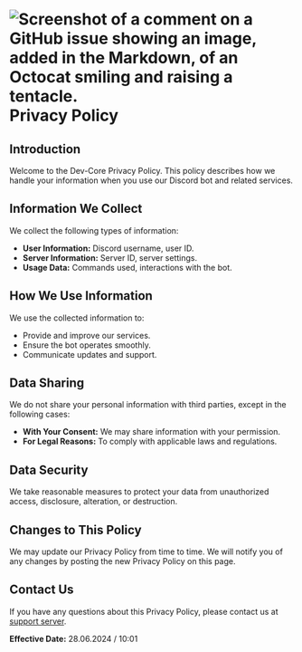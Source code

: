 # ![Screenshot of a comment on a GitHub issue showing an image, added in the Markdown, of an Octocat smiling and raising a tentacle.](https://cdn.discordapp.com/avatars/1255982377386119251/9feafd2b4ae2cdbd5976be3cf312f4ba.png?size=40) Privacy Policy

## Introduction
Welcome to the Dev-Core Privacy Policy. This policy describes how we handle your information when you use our Discord bot and related services.

## Information We Collect
We collect the following types of information:
- **User Information:** Discord username, user ID.
- **Server Information:** Server ID, server settings.
- **Usage Data:** Commands used, interactions with the bot.

## How We Use Information
We use the collected information to:
- Provide and improve our services.
- Ensure the bot operates smoothly.
- Communicate updates and support.

## Data Sharing
We do not share your personal information with third parties, except in the following cases:
- **With Your Consent:** We may share information with your permission.
- **For Legal Reasons:** To comply with applicable laws and regulations.

## Data Security
We take reasonable measures to protect your data from unauthorized access, disclosure, alteration, or destruction.

## Changes to This Policy
We may update our Privacy Policy from time to time. We will notify you of any changes by posting the new Privacy Policy on this page.

## Contact Us
If you have any questions about this Privacy Policy, please contact us at [support server](https://discord.gg/8fVBVpeast).

**Effective Date:** 28.06.2024 / 10:01

